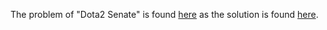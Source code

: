 The problem of "Dota2 Senate" is found [here](https://leetcode.com/problems/dota2-senate/submissions/944115558/) as the solution is found [here]().